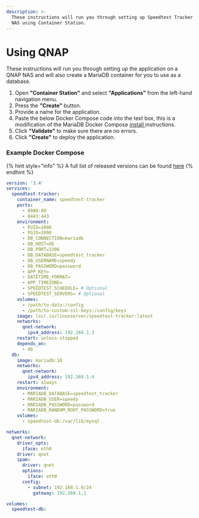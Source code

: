 ```yaml
---
description: >-
  These instructions will run you through setting up Speedtest Tracker on a QNAP
  NAS using Container Station.
---
```


# Using QNAP

These instructions will run you through setting up the application on a QNAP NAS and will also create a MariaDB container for you to use as a database.

1. Open **"Container Station"** and select **"Applications"** from the left-hand navigation menu.
2. Press the **"Create"** button.
3. Provide a name for the application.
4. Paste the below Docker Compose code into the text box, this is a modification of the MariaDB Docker Compose [install ](using-docker-compose.md)instructions.
5. Click **"Validate"** to make sure there are no errors.
6. Click **"Create"** to deploy the application.

### Example Docker Compose

{% hint style="info" %}
A full list of released versions can be found [here](https://fleet.linuxserver.io/image?name=linuxserver/speedtest-tracker)
{% endhint %}

```yaml
version: '3.4'
services:
  speedtest-tracker:
    container_name: speedtest-tracker
    ports:
      - 8080:80
      - 8443:443
    environment:
      - PUID=1000
      - PGID=1000
      - DB_CONNECTION=mariadb
      - DB_HOST=db
      - DB_PORT=3306
      - DB_DATABASE=speedtest_tracker
      - DB_USERNAME=speedy
      - DB_PASSWORD=password
      - APP_KEY=
      - DATETIME_FORMAT=
      - APP_TIMEZONE=
      - SPEEDTEST_SCHEDULE= # Optional
      - SPEEDTEST_SERVERS= # Optional
    volumes:
      - /path/to-data:/config
      - /path/to-custom-ssl-keys:/config/keys
    image: lscr.io/linuxserver/speedtest-tracker:latest
    networks:
      qnet-network:
        ipv4_address: 192.168.1.3
    restart: unless-stopped
    depends_on:
      - db
  db:
    image: mariadb:10
    networks:
      qnet-network:
        ipv4_address: 192.168.1.4
    restart: always
    environment:
      - MARIADB_DATABASE=speedtest_tracker
      - MARIADB_USER=speedy
      - MARIADB_PASSWORD=password
      - MARIADB_RANDOM_ROOT_PASSWORD=true
    volumes:
      - speedtest-db:/var/lib/mysql

networks:
  qnet-network:
    driver_opts:
      iface: eth0
    driver: qnet
    ipam:
      driver: qnet
      options:
        iface: eth0
      config:
        - subnet: 192.168.1.0/24
          gateway: 192.168.1.1

volumes:
  speedtest-db:
```
